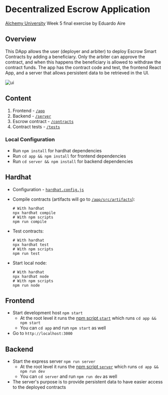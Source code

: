 # Decentralized Escrow Application

[Alchemy University](https://university.alchemy.com) Week 5 final exercise by Eduardo Aire

## Overview

This DApp allows the user (deployer and arbiter) to deploy Escrow Smart Contracts by adding a beneficiary. Only the arbiter can approve the contract, and when this happens the beneficiary is allowed to withdraw the contract funds.
The app has the contract code and test, the frontend React App, and a server that allows persistent data to be retrieved in the UI.

![ui](https://github.com/AllanKDeveloper/Decentralized-Escrow-Application/assets/37770361/675d7330-672e-432d-b712-9caf7bc6e7da)

## Content

1. Frontend - [`/app`](./app/)
2. Backend - [`/server`](./server/)
3. Escrow contract - [`/contracts`](./contracts/Escrow.sol)
4. Contract tests - [`/tests`](./test/)

### Local Configuration

-   Run `npm install` for hardhat dependencies
-   Run `cd app && npm install` for frontend dependencies
-   Run `cd server && npm install` for backend dependencies

## Hardhat

-   Configuration - [`hardhat.config.js`](./hardhat.config.js)

-   Compile contracts (artifacts will go to [`/app/src/artifacts`](./app/src/artifacts/)):
    ```Shell
    # With hardhat
    npx hardhat compile
    # With npm scripts
    npm run compile
    ```
-   Test contracts:
    ```Shell
    # With hardhat
    npx hardhat test
    # With npm scripts
    npm run test
    ```
-   Start local node:
    ```Shell
    # With hardhat
    npx hardhat node
    # With npm scripts
    npm run node
    ```

## Frontend

-   Start development host `npm start`
    -   At the root level it runs the [npm script `start`](./package.json) which runs `cd app && npm start`
    -   You can `cd app` and run `npm start` as well
-   Go to `http://localhost:3000`

## Backend

-   Start the express server `npm run server`
    -   At the root level it runs the [npm script `server`](./package.json) which runs `cd app && npm run dev`
    -   You can `cd server` and run `npm run dev` as well
-   The server's purpose is to provide persistent data to have easier access to the deployed contracts
